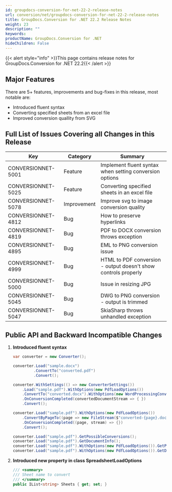 ```yaml
---
id: groupdocs-conversion-for-net-22-2-release-notes
url: conversion/net/groupdocs-conversion-for-net-22-2-release-notes
title: GroupDocs.Conversion for .NET 22.2 Release Notes
weight: 23
description: ""
keywords: 
productName: GroupDocs.Conversion for .NET
hideChildren: False
---
```

{{< alert style="info" >}}This page contains release notes for GroupDocs.Conversion for .NET 22.2{{< /alert >}}

## Major Features

There are 5+ features, improvements and bug-fixes in this release, most notable are:

*   Introduced fluent syntax
*   Converting specified sheets from an excel file
*   Improved conversion quallity from SVG

## Full List of Issues Covering all Changes in this Release


| Key | Category | Summary |
| --- | --- | --- |
| CONVERSIONNET-5001 | Feature | Implement fluent syntax when setting conversion options |
| CONVERSIONNET-5025 | Feature | Converting specified sheets in an excel file |
| CONVERSIONNET-5078 | Improvement | Improve svg to image conversion quality |
| CONVERSIONNET-4812 | Bug | How to preserve hyperlinks |
| CONVERSIONNET-4819 | Bug | PDF to DOCX conversion throws exception |
| CONVERSIONNET-4895 | Bug | EML to PNG conversion issue |
| CONVERSIONNET-4999 | Bug | HTML to PDF conversion - output doesn't show controls properly |
| CONVERSIONNET-5000 | Bug | Issue in resizing JPG |
| CONVERSIONNET-5045 | Bug | DWG to PNG conversion - output is trimmed |
| CONVERSIONNET-5047 | Bug | SkiaSharp throws unhandled exception |


## Public API and Backward Incompatible Changes

1.  **Introduced fluent syntax**
    
    ```csharp
    var converter = new Converter();

    converter.Load("sample.docx")
             .ConvertTo("converted.pdf")
             .Convert();
    
    converter.WithSettings(() => new ConverterSettings())
        .Load("sample.pdf").WithOptions(new PdfLoadOptions())
        .ConvertTo("converted.docx").WithOptions(new WordProcessingConvertOptions())
        .OnConversionCompleted(convertedDocumentStream => { })
        .Convert();
    
    converter.Load("sample.pdf").WithOptions(new PdfLoadOptions())
        .ConvertByPageTo((page => new FileStream($"converted-{page}.docx", FileMode.Create))).WithOptions(new WordProcessingConvertOptions())
        .OnConversionCompleted((page, stream) => {})
        .Convert();
    
    converter.Load("sample.pdf").GetPossibleConversions();
    converter.Load("sample.pdf").GetDocumentInfo();
    converter.Load("sample.pdf").WithOptions(new PdfLoadOptions()).GetPossibleConversions();
    converter.Load("sample.pdf").WithOptions(new PdfLoadOptions()).GetDocumentInfo();
    ```

2.  **Introduced new property in class SpreadsheetLoadOptions**
    
    ```csharp
    /// <summary>
    /// Sheet name to convert
    /// </summary>
    public IList<string> Sheets { get; set; }
    ```
